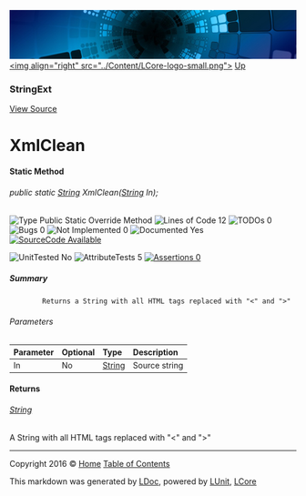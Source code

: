 ![](../Content/LCore-banner-small.png "")
[&lt;img align=&quot;right&quot; src=&quot;../Content/LCore-logo-small.png&quot;&gt;](../../README.md)
[Up](StringExt.md)

### StringExt
[View Source](../Extensions/Reference%20Types/StringExt.cs)

# XmlClean

#### Static Method

###### public static [String](https://msdn.microsoft.com/en-us/library/system.string.aspx) XmlClean([String](https://msdn.microsoft.com/en-us/library/system.string.aspx) In);

![Type Public Static Override Method](http://b.repl.ca/v1/Type-Public%20Static%20Override%20Method-blue.png "") ![Lines of Code 12](http://b.repl.ca/v1/Lines%20of%20Code-12-blue.png "") ![TODOs 0](http://b.repl.ca/v1/TODOs-0-green.png "") ![Bugs 0](http://b.repl.ca/v1/Bugs-0-green.png "") ![Not Implemented 0](http://b.repl.ca/v1/Not%20Implemented-0-green.png "") ![Documented Yes](http://b.repl.ca/v1/Documented-Yes-brightgreen.png "") [![SourceCode Available](http://b.repl.ca/v1/SourceCode-Available-brightgreen.png "")](../Extensions/Reference%20Types/StringExt.cs#L1953)

![UnitTested No](http://b.repl.ca/v1/UnitTested-No-lightgrey.png "") ![AttributeTests 5](http://b.repl.ca/v1/AttributeTests-5-brightgreen.png "") [![Assertions 0](http://b.repl.ca/v1/Assertions-0-lightgrey.png "")](../Extensions/Reference%20Types/StringExt.cs)

##### Summary

            Returns a String with all HTML tags replaced with "<" and ">"
            

###### Parameters

Parameter | Optional | Type | Description
:---  | :---  | :---  | :--- 
In | No | [String](https://msdn.microsoft.com/en-us/library/system.string.aspx) | Source string


#### Returns

###### [String](https://msdn.microsoft.com/en-us/library/system.string.aspx)
A String with all HTML tags replaced with "<" and ">"



---

Copyright 2016 &copy; [Home](../../README.md) [Table of Contents](../../TableOfContents.md)

This markdown was generated by [LDoc](https://github.com/CodeSingularity/LDoc), powered by [LUnit](https://github.com/CodeSingularity/LUnit), [LCore](https://github.com/CodeSingularity/LCore)
